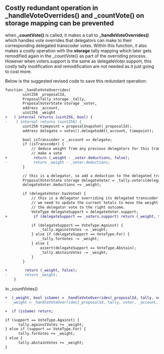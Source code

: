 ## Costly redundant operation in _handleVoteOverrides() and _countVote() on storage mapping can be prevented

when **_countVote()** is called, it makes a call to **_handleVoteOverrides()** which handles vote overrides that delegators can make to their corresponding delegated transcoder votes. Within this function, it also makes a costly operation with the **storage** tally mapping which later gets remodified again in the _countVote() as part of the overriding process. However when voters.support is the same as delegateVoter.support, this costly tally modification and remodification are not needed as it just going to cost more.

Below is the suggested revised code to save this redundant operation:

```diff
function _handleVoteOverrides(
        uint256 _proposalId,
        ProposalTally storage _tally,
        ProposalVoterState storage _voter,
        address _account,
        uint256 _weight
+   ) internal returns (uint256, bool) {
-    ) internal returns (uint256) {
        uint256 timepoint = proposalSnapshot(_proposalId);
        address delegate = votes().delegatedAt(_account, timepoint);

        bool isTranscoder = _account == delegate;
        if (isTranscoder) {
            // deduce weight from any previous delegators for this transcoder to
            // make a vote
+            return (_weight - _voter.deductions, false);
-            return _weight - _voter.deductions;
        }

        // this is a delegator, so add a deduction to the delegated transcoder
        ProposalVoterState storage delegateVoter = _tally.voters[delegate];
        delegateVoter.deductions += _weight;

        if (delegateVoter.hasVoted) {
            // this is a delegator overriding its delegated transcoder vote,
            // we need to update the current totals to move the weight of
            // the delegator vote to the right outcome.
            VoteType delegateSupport = delegateVoter.support;
+            if (delegateSupport == _voters.support) return (_weight, true);

            if (delegateSupport == VoteType.Against) {
                _tally.againstVotes -= _weight;
            } else if (delegateSupport == VoteType.For) {
                _tally.forVotes -= _weight;
            } else {
                assert(delegateSupport == VoteType.Abstain);
                _tally.abstainVotes -= _weight;
            }
        }

+        return (_weight, false);
-        return _weight;
    }
```
in _countVotes()
```diff
+  (_weight, bool isSame) = _handleVoteOverrides(_proposalId, tally, voter, _account, _weight);
-  _weight = _handleVoteOverrides(_proposalId, tally, voter, _account, _weight);

+  if (isSame) return;

if (support == VoteType.Against) {
      tally.againstVotes += _weight;
} else if (support == VoteType.For) {
      tally.forVotes += _weight;
} else {
      tally.abstainVotes += _weight;
}
```